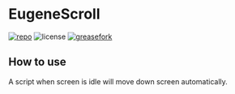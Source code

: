 # EugeneScroll
[![repo](https://img.shields.io/badge/github-repo-blue.svg)](https://github.com/EugeneYilia/EugeneScroll)
![license](https://img.shields.io/badge/license-GNU%20General%20Public%20License%20v3.0-green.svg?longCache=true&style=plastic)
[![greasefork](https://img.shields.io/badge/greasyfork-available-brightgreen.svg)](https://greasyfork.org/zh-CN/scripts/370628-optimize-browser)

## How to use
A script when screen is idle will move down screen automatically.

